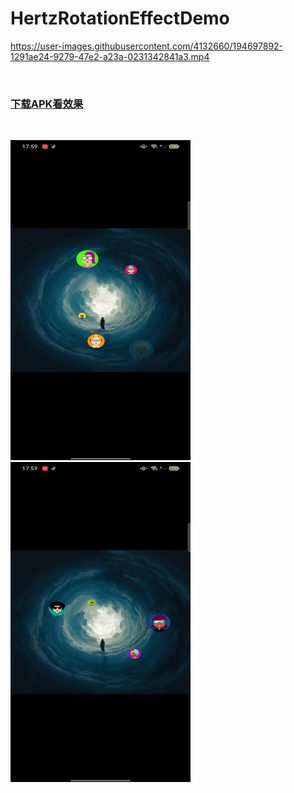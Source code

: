 # HertzRotationEffectDemo


https://user-images.githubusercontent.com/4132660/194697892-1291ae24-9279-47e2-a23a-0231342841a3.mp4

<br/>
<h3><a href="https://github.com/gtfxhygr/HertzRotationEffectDemo/blob/main/demo.apk">下载APK看效果</a></h3>
<br/>
<p >
  <img width="288" height="512" src="https://github.com/gtfxhygr/HertzRotationEffectDemo/blob/main/img/1665199057028.png">
  <img width="288" height="512" src="https://github.com/gtfxhygr/HertzRotationEffectDemo/blob/main/img/1665199067553.png">
 </p>


